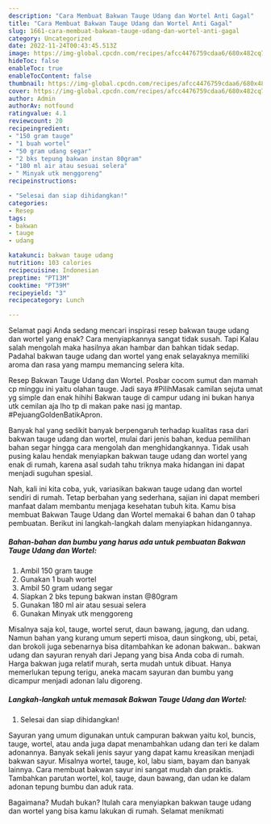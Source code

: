 ```yaml
---
description: "Cara Membuat Bakwan Tauge Udang dan Wortel Anti Gagal"
title: "Cara Membuat Bakwan Tauge Udang dan Wortel Anti Gagal"
slug: 1661-cara-membuat-bakwan-tauge-udang-dan-wortel-anti-gagal
category: Uncategorized
date: 2022-11-24T00:43:45.513Z
image: https://img-global.cpcdn.com/recipes/afcc4476759cdaa6/680x482cq70/bakwan-tauge-udang-dan-wortel-foto-resep-utama.jpg
hideToc: false
enableToc: true
enableTocContent: false
thumbnail: https://img-global.cpcdn.com/recipes/afcc4476759cdaa6/680x482cq70/bakwan-tauge-udang-dan-wortel-foto-resep-utama.jpg
cover: https://img-global.cpcdn.com/recipes/afcc4476759cdaa6/680x482cq70/bakwan-tauge-udang-dan-wortel-foto-resep-utama.jpg
author: Admin
authorAv: notfound
ratingvalue: 4.1
reviewcount: 20
recipeingredient:
- "150 gram tauge"
- "1 buah wortel"
- "50 gram udang segar"
- "2 bks tepung bakwan instan 80gram"
- "180 ml air atau sesuai selera"
- " Minyak utk menggoreng"
recipeinstructions:

- "Selesai dan siap dihidangkan!"
categories:
- Resep
tags:
- bakwan
- tauge
- udang

katakunci: bakwan tauge udang 
nutrition: 103 calories
recipecuisine: Indonesian
preptime: "PT13M"
cooktime: "PT39M"
recipeyield: "3"
recipecategory: Lunch

---
```



Selamat pagi Anda sedang mencari inspirasi resep bakwan tauge udang dan wortel yang enak? Cara menyiapkannya sangat tidak susah. Tapi Kalau salah mengolah maka hasilnya akan hambar dan bahkan tidak sedap. Padahal bakwan tauge udang dan wortel yang enak selayaknya memiliki aroma dan rasa yang mampu memancing selera kita.


Resep Bakwan Tauge Udang dan Wortel. Posbar cocom sumut dan mamah cp minggu ini yaitu olahan tauge. Jadi saya #PilihMasak camilan sejuta umat yg simple dan enak hihihi Bakwan tauge di campur udang ini bukan hanya utk cemilan aja lho tp di makan pake nasi jg mantap. #PejuangGoldenBatikApron.

Banyak hal yang sedikit banyak berpengaruh terhadap kualitas rasa dari bakwan tauge udang dan wortel, mulai dari jenis bahan, kedua pemilihan bahan segar hingga cara mengolah dan menghidangkannya. Tidak usah pusing kalau hendak menyiapkan bakwan tauge udang dan wortel yang enak di rumah, karena asal sudah tahu triknya maka hidangan ini dapat menjadi suguhan spesial.


Nah, kali ini kita coba, yuk, variasikan bakwan tauge udang dan wortel sendiri di rumah. Tetap berbahan yang sederhana, sajian ini dapat memberi manfaat dalam membantu menjaga kesehatan tubuh kita. Kamu bisa membuat Bakwan Tauge Udang dan Wortel memakai 6 bahan dan 0 tahap pembuatan. Berikut ini langkah-langkah dalam menyiapkan hidangannya.

<!--inarticleads1-->

##### Bahan-bahan dan bumbu yang harus ada untuk pembuatan Bakwan Tauge Udang dan Wortel:

1. Ambil 150 gram tauge
1. Gunakan 1 buah wortel
1. Ambil 50 gram udang segar
1. Siapkan 2 bks tepung bakwan instan @80gram
1. Gunakan 180 ml air atau sesuai selera
1. Gunakan  Minyak utk menggoreng


Misalnya saja kol, tauge, wortel serut, daun bawang, jagung, dan udang. Namun bahan yang kurang umum seperti misoa, daun singkong, ubi, petai, dan brokoli juga sebenarnya bisa ditambahkan ke adonan bakwan.. bakwan udang dan sayuran renyah dari Jepang yang bisa Anda coba di rumah. Harga bakwan juga relatif murah, serta mudah untuk dibuat. Hanya memerlukan tepung terigu, aneka macam sayuran dan bumbu yang dicampur menjadi adonan lalu digoreng. 

<!--inarticleads2-->

##### Langkah-langkah untuk memasak Bakwan Tauge Udang dan Wortel:


1. Selesai dan siap dihidangkan!

Sayuran yang umum digunakan untuk campuran bakwan yaitu kol, buncis, tauge, wortel, atau anda juga dapat menambahkan udang dan teri ke dalam adonannya. Banyak sekali jenis sayur yang dapat kamu kreasikan menjadi bakwan sayur. Misalnya wortel, tauge, kol, labu siam, bayam dan banyak lainnya. Cara membuat bakwan sayur ini sangat mudah dan praktis. Tambahkan parutan wortel, kol, tauge, daun bawang, dan udan ke dalam adonan tepung bumbu dan aduk rata. 

Bagaimana? Mudah bukan? Itulah cara menyiapkan bakwan tauge udang dan wortel yang bisa kamu lakukan di rumah. Selamat menikmati
